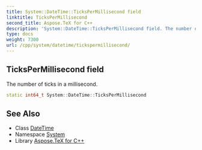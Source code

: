 ```yaml
---
title: System::DateTime::TicksPerMillisecond field
linktitle: TicksPerMillisecond
second_title: Aspose.TeX for C++
description: 'System::DateTime::TicksPerMillisecond field. The number of ticks in a millisecond in C++.'
type: docs
weight: 7300
url: /cpp/system/datetime/tickspermillisecond/
---
```

## TicksPerMillisecond field


The number of ticks in a millisecond.

```cpp
static int64_t System::DateTime::TicksPerMillisecond
```

## See Also

* Class [DateTime](../)
* Namespace [System](../../)
* Library [Aspose.TeX for C++](../../../)

